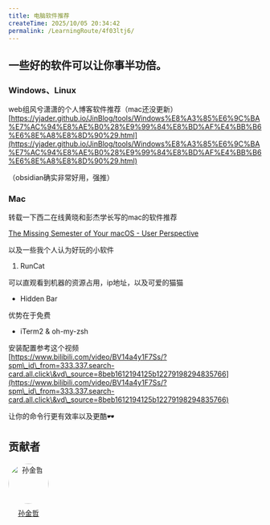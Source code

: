 ```yaml
---
title: 电脑软件推荐
createTime: 2025/10/05 20:34:42
permalink: /LearningRoute/4f03ltj6/
---
```

## 一些好的软件可以让你事半功倍。

### Windows、Linux

web组风兮潇潇的个人博客软件推荐（mac还没更新）[https://yjader.github.io/JinBlog/tools/Windows%E8%A3%85%E6%9C%BA%E7%AC%94%E8%AE%B0%28%E9%99%84%E8%BD%AF%E4%BB%B6%E6%8E%A8%E8%8D%90%29.html](https://yjader.github.io/JinBlog/tools/Windows%E8%A3%85%E6%9C%BA%E7%AC%94%E8%AE%B0%28%E9%99%84%E8%BD%AF%E4%BB%B6%E6%8E%A8%E8%8D%90%29.html)

（obsidian确实非常好用，强推）

### Mac

转载一下西二在线黄晓和彭杰学长写的mac的软件推荐

[ The Missing Semester of Your macOS - User Perspective](https://west2-online.feishu.cn/wiki/M8skwTFbViUWPck6PQDcdnZ9nif)

以及一些我个人认为好玩的小软件

1. RunCat

可以直观看到机器的资源占用，ip地址，以及可爱的猫猫

* Hidden Bar

优势在于免费

* iTerm2 & oh-my-zsh

安装配置参考这个视频<br>
[https://www.bilibili.com/video/BV14a4y1F7Ss/?spm\_id\_from=333.337.search-card.all.click\&vd\_source=8beb1612194125b12279198294835766](https://www.bilibili.com/video/BV14a4y1F7Ss/?spm\_id\_from=333.337.search-card.all.click\&vd\_source=8beb1612194125b12279198294835766)

让你的命令行更有效率以及更酷🕶


## 贡献者

<div class="contributors-list" style="display: flex; gap: 20px; flex-wrap: wrap; margin-top: 20px;">
  <!-- 贡献者 1 -->    
  <div style="text-align: center;">
    <img src="https://avatars.githubusercontent.com/u/79366817?v=4" alt="孙金哲" style="width: 80px; border-radius: 50%;" />
    <p style="margin-top: 8px;"><a href="https://github.com/muxia23" target="_blank">孙金哲</a></p>
  </div>

</div>